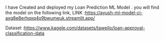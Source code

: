 I have Created and deployed my Loan Prediction ML Model . you will find the model on the following link,
LINK :https://ayush-ml-model-ci-axg8e8erhqxq4x9bwumeuk.streamlit.app/

Dataset :https://www.kaggle.com/datasets/taweilo/loan-approval-classification-data
